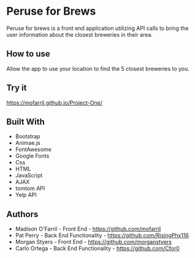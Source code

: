 # Peruse for Brews

Peruse for brews is a front end application utilizing API calls to bring the user information about the closest breweries in their area. 

## How to use 

Allow the app to use your location to find the 5 closest breweries to you.

## Try it

https://mofarril.github.io/Project-One/

## Built With

* Bootstrap
* Animae.js
* FontAwesome
* Google Fonts
* Css
* HTML
* JavaScript
* AJAX
* tomtom API
* Yelp API

## Authors

  * Madison O'Farril - Front End - https://github.com/mofarril
  * Pat Perry - Back End Functionality - https://github.com/RisingPhx116
  * Morgan Styers - Front End - https://github.com/morganstyers
  * Carlo Ortega - Back End Functionality - https://github.com/Cfor0


